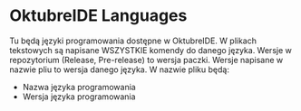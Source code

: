 # OktubreIDE Languages

Tu będą języki programowania dostępne w OktubreIDE.
W plikach tekstowych są napisane WSZYSTKIE komendy do danego języka.
Wersje w repozytorium (Release, Pre-release) to wersja paczki.
Wersje napisane w nazwie pliu to wersja danego języka.
W nazwie pliku będą:
 
- Nazwa języka programowania
- Wersja języka programowania
